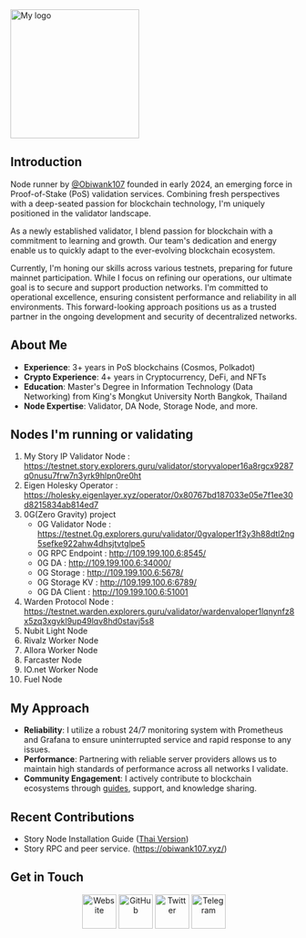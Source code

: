 
<img width="226" alt="My logo" src="https://github.com/user-attachments/assets/8b7899b3-237b-423e-a14c-6bf09f767307">

## Introduction
Node runner by [@Obiwank107](https://github.com/Obiwank107) founded in early 2024, an emerging force in Proof-of-Stake (PoS) validation services. Combining fresh perspectives with a deep-seated passion for blockchain technology, I'm uniquely positioned in the validator landscape.

As a newly established validator, I blend passion for blockchain with a commitment to learning and growth. Our team's dedication and energy enable us to quickly adapt to the ever-evolving blockchain ecosystem.

Currently, I'm honing our skills across various testnets, preparing for future mainnet participation. While I focus on refining our operations, our ultimate goal is to secure and support production networks. I'm committed to operational excellence, ensuring consistent performance and reliability in all environments. This forward-looking approach positions us as a trusted partner in the ongoing development and security of decentralized networks.

## About Me
- **Experience**: 3+ years in PoS blockchains (Cosmos, Polkadot)
- **Crypto Experience**: 4+ years in Cryptocurrency, DeFi, and NFTs
- **Education**: Master's Degree in Information Technology (Data Networking) from King's Mongkut University North Bangkok, Thailand
- **Node Expertise**: Validator, DA Node, Storage Node, and more.

## Nodes I'm running or validating
1. My Story IP Validator Node : https://testnet.story.explorers.guru/validator/storyvaloper16a8rgcx9287q0nusu7frw7n3yrk9hlpn0re0ht
2. Eigen Holesky Operator : https://holesky.eigenlayer.xyz/operator/0x80767bd187033e05e7f1ee30d8215834ab814ed7
3. 0G(Zero Gravity) project 
    - 0G Validator Node : https://testnet.0g.explorers.guru/validator/0gvaloper1f3y3h88dtl2ng5sefke922ahw4dhsjtvtglpe5
    - 0G RPC Endpoint : http://109.199.100.6:8545/
    - 0G DA : http://109.199.100.6:34000/
    - 0G Storage : http://109.199.100.6:5678/
    - 0G Storage KV : http://109.199.100.6:6789/
    - 0G DA Client : http://109.199.100.6:51001
4. Warden Protocol Node : https://testnet.warden.explorers.guru/validator/wardenvaloper1lqnynfz8x5zq3xgvkl9up49lqv8hd0stavj5s8
5. Nubit Light Node
6. Rivalz Worker Node
7. Allora Worker Node
8. Farcaster Node
9. IO.net Worker Node
10. Fuel Node

## My Approach
- **Reliability**: I utilize a robust 24/7 monitoring system with Prometheus and Grafana to ensure uninterrupted service and rapid response to any issues.
- **Performance**: Partnering with reliable server providers allows us to maintain high standards of performance across all networks I validate.
- **Community Engagement**: I actively contribute to blockchain ecosystems through [guides](https://github.com/YourCompany/Testnet), support, and knowledge sharing.

## Recent Contributions
- Story Node Installation Guide ([Thai Version](https://github.com/Obiwank107/Story-Node-Guide-Thai-Version-/blob/main/README.md))
- Story RPC and peer service. (https://obiwank107.xyz/)

## Get in Touch
<div align="center">
  <a href="https://obiwank107.xyz"><img src="https://github.com/user-attachments/assets/98654f4f-67d0-4e3d-9590-0d76f890d06a" alt="Website" width="60" /></a>
  <a href="https://github.com/Obiwank107"><img src="https://github.com/user-attachments/assets/f3e59abe-01b8-4838-a71a-c90ff0f376f0" alt="GitHub" width="60" /></a>
  <a href="https://x.com/Obiwank107"><img src="https://github.com/user-attachments/assets/a501b3a3-1ae5-4468-9bd0-600a89feaf50" alt="Twitter" width="60" /></a>
  <a href="https://t.me/obiwank107"><img src="https://github.com/user-attachments/assets/221c642e-ca19-4d10-b7ca-571bfa6ff2b7" alt="Telegram" width="60" /></a>
</div>
